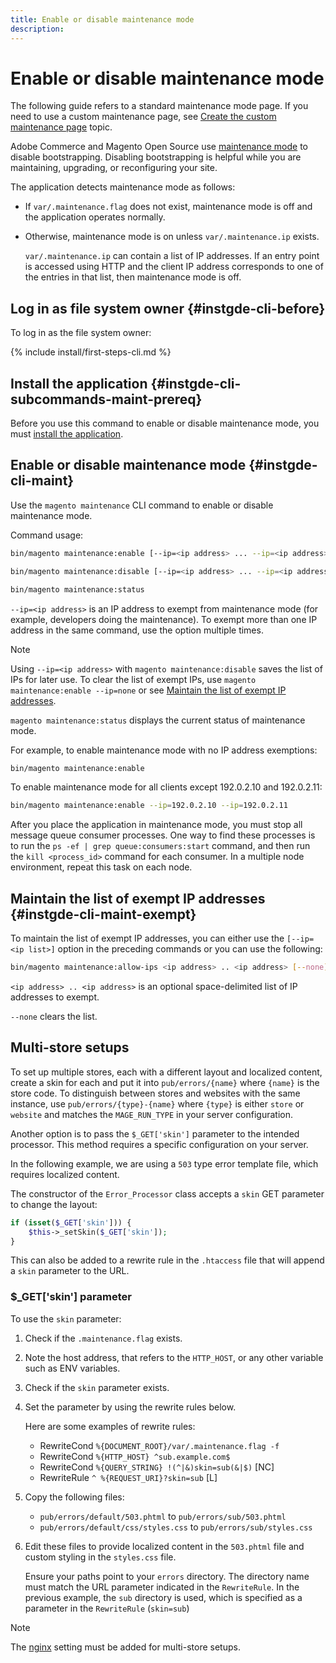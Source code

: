 ```yaml
---
title: Enable or disable maintenance mode
description:
---
```


# Enable or disable maintenance mode

The following guide refers to a standard maintenance mode page. If you need to use a custom maintenance page, see [Create the custom maintenance page](https://experienceleague.adobe.com/docs/commerce-operations/upgrade-guide/troubleshooting/maintenance-mode-options.html) topic.

Adobe Commerce and Magento Open Source use [maintenance mode](https://experienceleague.adobe.com/docs/commerce-operations/configuration-guide/setup/application-modes.html#maintenance-mode) to disable bootstrapping. Disabling bootstrapping is helpful while you are maintaining, upgrading, or reconfiguring your site.

The application detects maintenance mode as follows:

*  If `var/.maintenance.flag` does not exist, maintenance mode is off and the application operates normally.
*  Otherwise, maintenance mode is on unless `var/.maintenance.ip` exists.

   `var/.maintenance.ip` can contain a list of IP addresses. If an entry point is accessed using HTTP and the client IP address corresponds to one of the entries in that list, then maintenance mode is off.

## Log in as file system owner {#instgde-cli-before}

To log in as the file system owner:

{% include install/first-steps-cli.md %}

## Install the application {#instgde-cli-subcommands-maint-prereq}

Before you use this command to enable or disable maintenance mode, you must [install the application](../advanced.md).

## Enable or disable maintenance mode {#instgde-cli-maint}

Use the `magento maintenance` CLI command to enable or disable maintenance mode.

Command usage:

```bash
bin/magento maintenance:enable [--ip=<ip address> ... --ip=<ip address>] | [ip=none]
```

```bash
bin/magento maintenance:disable [--ip=<ip address> ... --ip=<ip address>] | [ip=none]
```

```bash
bin/magento maintenance:status
```

`--ip=<ip address>` is an IP address to exempt from maintenance mode (for example, developers doing the maintenance). To exempt more than one IP address in the same command, use the option multiple times.

>[!NOTE]
>
>Using `--ip=<ip address>` with `magento maintenance:disable` saves the list of IPs for later use. To clear the list of exempt IPs, use `magento maintenance:enable --ip=none` or see [Maintain the list of exempt IP addresses](#instgde-cli-maint-exempt).

`magento maintenance:status` displays the current status of maintenance mode.

For example, to enable maintenance mode with no IP address exemptions:

```bash
bin/magento maintenance:enable
```

To enable maintenance mode for all clients except 192.0.2.10 and 192.0.2.11:

```bash
bin/magento maintenance:enable --ip=192.0.2.10 --ip=192.0.2.11
```

After you place the application in maintenance mode, you must stop all message queue consumer processes.
One way to find these processes is to run the `ps -ef | grep queue:consumers:start` command, and then run the `kill <process_id>` command for each consumer. In a multiple node environment, repeat this task on each node.

## Maintain the list of exempt IP addresses {#instgde-cli-maint-exempt}

To maintain the list of exempt IP addresses, you can either use the `[--ip=<ip list>]` option in the preceding commands or you can use the following:

```bash
bin/magento maintenance:allow-ips <ip address> .. <ip address> [--none]
```

`<ip address> .. <ip address>` is an optional space-delimited list of IP addresses to exempt.

`--none` clears the list.

## Multi-store setups

To set up multiple stores, each with a different layout and localized content, create a skin for each and put it into `pub/errors/{name}` where `{name}` is the store code. To distinguish between stores and websites with the same instance, use `pub/errors/{type}-{name}` where `{type}` is either `store` or `website` and matches the `MAGE_RUN_TYPE` in your server configuration.

Another option is to pass the `$_GET['skin']` parameter to the intended processor. This method requires a specific configuration on your server.

In the following example, we are using a `503` type error template file, which requires localized content.

The constructor of the `Error_Processor` class accepts a `skin` GET parameter to change the layout:

```php
if (isset($_GET['skin'])) {
    $this->_setSkin($_GET['skin']);
}
```

This can also be added to a rewrite rule in the `.htaccess` file that will append a `skin` parameter to the URL.

### $_GET['skin'] parameter

To use the `skin` parameter:

1. Check if the `.maintenance.flag` exists.
1. Note the host address, that refers to the `HTTP_HOST`, or any other variable such as ENV variables.
1. Check if the `skin` parameter exists.
1. Set the parameter by using the rewrite rules below.

   Here are some examples of rewrite rules:

   *  RewriteCond `%{DOCUMENT_ROOT}/var/.maintenance.flag -f`
   *  RewriteCond `%{HTTP_HOST} ^sub.example.com$`
   *  RewriteCond `%{QUERY_STRING} !(^|&)skin=sub(&|$)` [NC]
   *  RewriteRule `^ %{REQUEST_URI}?skin=sub` [L]

1. Copy the following files:

   *  `pub/errors/default/503.phtml` to `pub/errors/sub/503.phtml`
   *  `pub/errors/default/css/styles.css` to `pub/errors/sub/styles.css`

1. Edit these files to provide localized content in the `503.phtml` file and custom styling in the `styles.css` file.

   Ensure your paths point to your `errors` directory. The directory name must match the URL parameter indicated in the `RewriteRule`. In the previous example, the `sub` directory is used, which is specified as a parameter in the `RewriteRule` (`skin=sub`)

>[!NOTE]
>
>The [nginx](https://experienceleague.adobe.com/docs/commerce-operations/configuration-guide/multi-sites/ms-nginx.html) setting must be added for multi-store setups.
